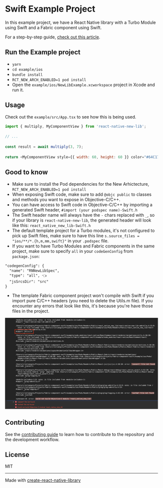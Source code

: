 # Swift Example Project

In this example project, we have a React Native library with a Turbo Module using Swift and a Fabric component using Swift.

For a step-by-step guide, [check out this article](https://www.cristiangutu.pro/using-swift-in-fabric-components-and-turbo-modules/).

## Run the Example project

- `yarn`
- `cd example/ios`
- `bundle install`
- `RCT_NEW_ARCH_ENABLED=1 pod install`
- Open the `example/ios/NewLibExample.xcworkspace` project in Xcode and run it.


## Usage

Check out the `example/src/App.tsx` to see how this is being used.

```js
import { multiply, MyComponentView } from 'react-native-new-lib';

// ...

const result = await multiply(3, 7);

return <MyComponentView style={{ width: 60, height: 60 }} color="#64C17F" />
```

## Good to know

- Make sure to install the Pod dependencies for the New Arhictecture, `RCT_NEW_ARCH_ENABLED=1 pod install`
- When exposing Swift code, make sure to add `@objc public` to classes and methods you want to expose in Objective-C/C++.
- You can have access to Swift code in Objective-C/C++ by importing a generated Swift header, `#import (your podspec name)-Swift.h`
- The Swift header name will always have the `-` chars replaced with `_`, so if your library is `react-native-new-lib`, the generated header will look like this: `react_native_new_lib-Swift.h`
- The default template project for a Turbo modules, it's not configured to pick up Swift files, make sure to have this line `s.source_files = "ios/**/*.{h,m,mm,swift}"` in your `.podspec` file.
- If you want to have Turbo Modules and Fabric components in the same project, make sure to specify `all` in your `codeGenConfig` from `package.json`:
```
"codegenConfig": {
  "name": "RNNewLibSpec",
  "type": "all", 👈
  "jsSrcsDir": "src"
}
```
- The template Fabric component project won't compile with Swift if you import pure C/C++ headers (you need to delete the Utils.m file). If you encounter any errors that look like this, it's because you're have those files in the project.

![C/C++ Xcode build error example](c-cpp-error-example.png)

## Contributing

See the [contributing guide](CONTRIBUTING.md) to learn how to contribute to the repository and the development workflow.

## License

MIT

---

Made with [create-react-native-library](https://github.com/callstack/react-native-builder-bob)
